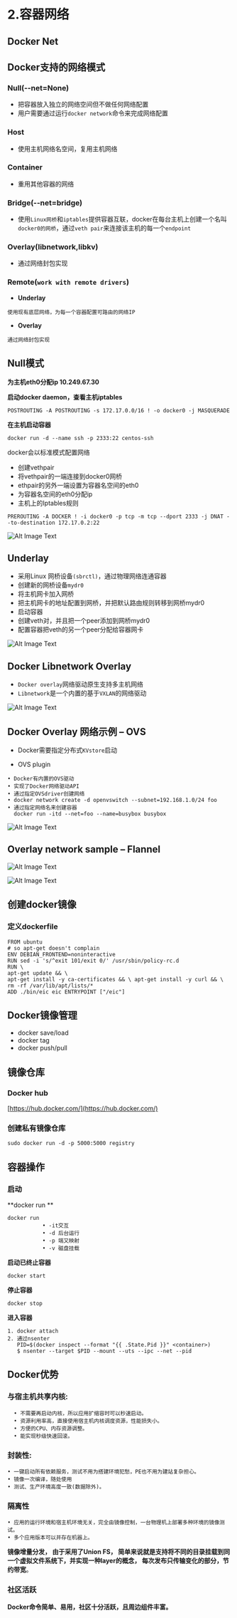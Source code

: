 # 2.容器网络

## Docker Net

## Docker支持的网络模式

### Null(--net=None)

* 把容器放入独立的网络空间但不做任何网络配置
* 用户需要通过运行`docker network`命令来完成网络配置

### Host

* 使用主机网络名空间，复用主机网络

### Container

* 重用其他容器的网络

### Bridge(--net=bridge)

* 使用`Linux网桥`和`iptables`提供容器互联，docker在每台主机上创建一个名叫`docker0的网桥`，通过`veth pair`来连接该主机的每一个`endpoint`

### Overlay(libnetwork,libkv)

* 通过网络封包实现

### Remote(`work with remote drivers`)

* **Underlay**

```
使用现有底层网络，为每一个容器配置可路由的网络IP
```
* **Overlay**

```
通过网络封包实现
```

## Null模式

**为主机eth0分配ip 10.249.67.30**

**启动docker daemon，查看主机iptables**

```
POSTROUTING -A POSTROUTING -s 172.17.0.0/16 ! -o docker0 -j MASQUERADE
```

**在主机启动容器**

```
docker run -d --name ssh -p 2333:22 centos-ssh
```

docker会以标准模式配置网络

* 创建vethpair
* 将vethpair的一端连接到docker0网桥
* ethpair的另外一端设置为容器名空间的eth0
* 为容器名空间的eth0分配ip
* 主机上的Iptables规则

```
PREROUTING -A DOCKER ! -i docker0 -p tcp -m tcp --dport 2333 -j DNAT --to-destination 172.17.0.2:22
```

![Alt Image Text](images/basic2/1.jpg "Headline image")


## Underlay


* 采用Linux 网桥设备`(sbrctl)`，通过物理网络连通容器
* 创建新的网桥设备`mydr0`
* 将主机网卡加入网桥
* 把主机网卡的地址配置到网桥，并把默认路由规则转移到网桥mydr0 
* 启动容器
* 创建veth对，并且把一个peer添加到网桥mydr0
* 配置容器把veth的另一个peer分配给容器网卡

![Alt Image Text](images/basic2/2.jpg "Headline image")


## Docker Libnetwork Overlay

* `Docker overlay`网络驱动原生支持多主机网络
* `Libnetwork`是一个内置的基于`VXLAN`的网络驱动


![Alt Image Text](images/basic2/3.jpg "Headline image")


## Docker Overlay 网络示例 – OVS

* Docker需要指定分布式`KVstore`启动

* OVS plugin

```
• Docker有内置的OVS驱动
• 实现了Docker网络驱动API
• 通过指定OVSdriver创建网络
• docker network create -d openvswitch --subnet=192.168.1.0/24 foo
• 通过指定网络名来创建容器
  docker run -itd --net=foo --name=busybox busybox
```

![Alt Image Text](images/basic2/4.jpg "Headline image")


## Overlay network sample – Flannel

![Alt Image Text](images/basic2/5.jpg "Headline image")

![Alt Image Text](images/basic2/6.jpg "Headline image")

## 创建docker镜像

### 定义dockerfile

```
FROM ubuntu
# so apt-get doesn't complain
ENV DEBIAN_FRONTEND=noninteractive
RUN sed -i 's/^exit 101/exit 0/' /usr/sbin/policy-rc.d
RUN \
apt-get update && \
apt-get install -y ca-certificates && \ apt-get install -y curl && \
rm -rf /var/lib/apt/lists/*
ADD ./bin/eic eic ENTRYPOINT ["/eic"]
```

## Docker镜像管理

* docker save/load 
* docker tag
* docker push/pull

## 镜像仓库

### Docker hub

[https://hub.docker.com/](https://hub.docker.com/)

### 创建私有镜像仓库

```
sudo docker run -d -p 5000:5000 registry
```

## 容器操作

### 启动

**docker run **

```
docker run
           • -it交互
           • -d 后台运行
           • -p 端又映射
           • -v 磁盘挂载
```

**启动已终止容器**

```
docker start
```

**停止容器**

```
docker stop
```

**进入容器**

```
1. docker attach
2. 通过nsenter
   PID=$(docker inspect --format "{{ .State.Pid }}" <container>)
   $ nsenter --target $PID --mount --uts --ipc --net --pid
```

## Docker优势

### 与宿主机共享内核:

```
  • 不需要再启动内核，所以应用扩缩容时可以秒速启动。
  • 资源利用率高，直接使用宿主机内核调度资源，性能损失小。 
  • 方便的CPU、内存资源调整。
  • 能实现秒级快速回滚。
```

### 封装性:

```
• 一键启动所有依赖服务，测试不用为搭建环境犯愁，PE也不用为建站复杂担心。 
• 镜像一次编译，随处使用
• 测试、生产环境高度一致(数据除外)。
```

### 隔离性

```
• 应用的运行环境和宿主机环境无关，完全由镜像控制，一台物理机上部署多种环境的镜像测试。 
• 多个应用版本可以并存在机器上。
```

**镜像增量分发， 由于采用了Union FS， 简单来说就是支持将不同的目录挂载到同一个虚拟文件系统下，并实现一种layer的概念， 每次发布只传输变化的部分，节约带宽**。


### 社区活跃

**Docker命令简单、易用，社区十分活跃，且周边组件丰富。**


